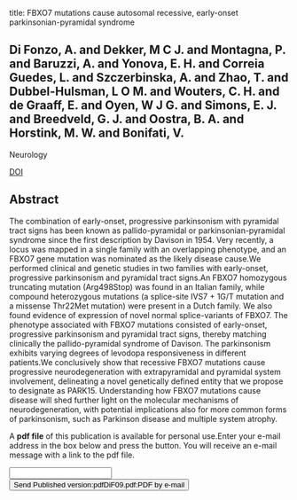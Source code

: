 title: FBXO7 mutations cause autosomal recessive, early-onset parkinsonian-pyramidal syndrome

## Di Fonzo, A. and Dekker, M C J. and Montagna, P. and Baruzzi, A. and Yonova, E. H. and Correia Guedes, L. and Szczerbinska, A. and Zhao, T. and Dubbel-Hulsman, L O M. and Wouters, C. H. and de Graaff, E. and Oyen, W J G. and Simons, E. J. and Breedveld, G. J. and Oostra, B. A. and Horstink, M. W. and Bonifati, V.
Neurology

<a href="https://doi.org/10.1212/01.wnl.0000338144.10967.2b">DOI</a>

## Abstract
The combination of early-onset, progressive parkinsonism with pyramidal tract signs has been known as pallido-pyramidal or parkinsonian-pyramidal syndrome since the first description by Davison in 1954. Very recently, a locus was mapped in a single family with an overlapping phenotype, and an FBXO7 gene mutation was nominated as the likely disease cause.We performed clinical and genetic studies in two families with early-onset, progressive parkinsonism and pyramidal tract signs.An FBXO7 homozygous truncating mutation (Arg498Stop) was found in an Italian family, while compound heterozygous mutations (a splice-site IVS7 + 1G/T mutation and a missense Thr22Met mutation) were present in a Dutch family. We also found evidence of expression of novel normal splice-variants of FBXO7. The phenotype associated with FBXO7 mutations consisted of early-onset, progressive parkinsonism and pyramidal tract signs, thereby matching clinically the pallido-pyramidal syndrome of Davison. The parkinsonism exhibits varying degrees of levodopa responsiveness in different patients.We conclusively show that recessive FBXO7 mutations cause progressive neurodegeneration with extrapyramidal and pyramidal system involvement, delineating a novel genetically defined entity that we propose to designate as PARK15. Understanding how FBXO7 mutations cause disease will shed further light on the molecular mechanisms of neurodegeneration, with potential implications also for more common forms of parkinsonism, such as Parkinson disease and multiple system atrophy.

A <b>pdf file</b> of this publication is available for personal use.Enter your e-mail address in the box below and press the button. You will receive an e-mail message with a link to the pdf file.
<form action="sender.php">  <input type="text" name="email">  <input type="submit" value="Send Published version:pdfDiF09.pdf:PDF by e-mail"></form>